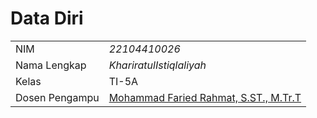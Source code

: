 # Data Diri

|  |  |
|--|--|
| NIM | *22104410026* |
| Nama Lengkap | *KhariratulIstiqlaliyah* |
| Kelas | TI-5A |
| Dosen Pengampu | [Mohammad Faried Rahmat, S.ST., M.Tr.T](https://github.com/fariedrahmat) |
